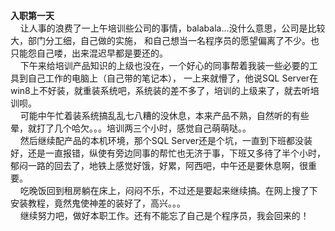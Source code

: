 <b>入职第一天</b><br>
&nbsp;&nbsp;&nbsp;&nbsp;让人事的浪费了一上午培训些公司的事情，balabala...没什么意思，公司是比较大，部门分工细，自己做的实施，
  和自己想当一名程序员的愿望偏离了不少。也只能怨自己喽，出来混迟早都是要还的。<br>
&nbsp;&nbsp;&nbsp;&nbsp;下午来给培训产品知识的上级也没在，一个好心的同事帮着我装一些必要的工具到自己工作的电脑上（自己带的笔记本），
  一上来就懵了，他说SQL Server在win8上不好装，就重装系统吧，系统装的差不多了，培训的上级来了，就去听培训呗。<br>
&nbsp;&nbsp;&nbsp;&nbsp;可能中午忙着装系统搞乱乱七八糟的没休息，本来产品不熟，自然听的有些晕，就打了几个哈欠。。。培训两三个小时，感觉自己萌萌哒。。<br>
&nbsp;&nbsp;&nbsp;&nbsp;然后继续配产品的本机环境，那个SQL Server还是个坑，一直到下班都没装好，还是一直报错，纵使有旁边同事的帮忙也无济于事，下班又多待了半个小时，
郁闷一路的回去了，地铁上感觉好饿，好累，阿西吧，中午还是要休息啊，很重要。<br>
&nbsp;&nbsp;&nbsp;&nbsp;吃晚饭回到租房躺在床上，闷闷不乐，不过还是要起来继续搞。在网上搜了下安装教程，竟然鬼使神差的装好了，高兴。。。<br>
&nbsp;&nbsp;&nbsp;&nbsp;继续努力吧，做好本职工作。还有不能忘了自己是个程序员，我会回来的！<br>
